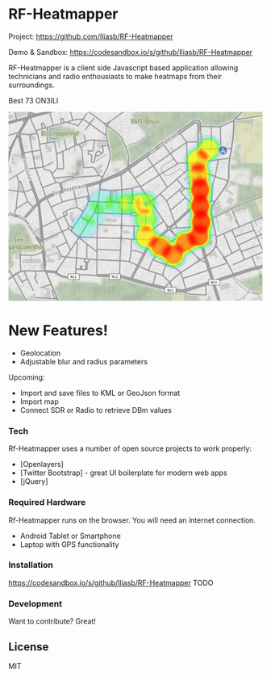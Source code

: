 # RF-Heatmapper

Project: https://github.com/Iliasb/RF-Heatmapper

Demo & Sandbox: https://codesandbox.io/s/github/Iliasb/RF-Heatmapper

RF-Heatmapper is a client side Javascript based application allowing technicians and radio enthousiasts to make heatmaps from their surroundings.

Best 73
ON3ILI

![Screenshot](https://raw.githubusercontent.com/Iliasb/RF-Heatmapper/master/example.png "Example")

# New Features!

  - Geolocation
  - Adjustable blur and radius parameters


Upcoming:
  - Import and save files to KML or GeoJson format
  - Import map
  - Connect SDR or Radio to retrieve DBm values

### Tech

Rf-Heatmapper uses a number of open source projects to work properly:

* [Openlayers]
* [Twitter Bootstrap] - great UI boilerplate for modern web apps
* [jQuery] 


### Required Hardware

Rf-Heatmapper runs on the browser.  You will need an internet connection.

* Android Tablet or Smartphone
* Laptop with GPS functionality

### Installation

https://codesandbox.io/s/github/Iliasb/RF-Heatmapper
TODO

### Development

Want to contribute? Great!



License
----

MIT
